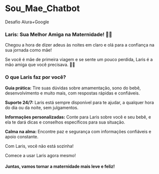 # Sou_Mae_Chatbot
Desafio Alura+Google
<h3>Laris: Sua Melhor Amiga na Maternidade! 💖👶</h3>
 <p>Chegou a hora de dizer adeus às noites em claro e olá para a confiança na sua jornada como mãe! </p> 
<p>Se você é mãe de primeira viagem e se sente um pouco perdida, Laris é a mão amiga que você precisava. 🙋‍♀️ </p>
<h3>O que Laris faz por você?</h3>
<p><b>Guia prática:</b> Tire suas dúvidas sobre amamentação, sono do bebê, desenvolvimento e muito mais, com respostas rápidas e confiáveis.</p>
<p><b>Suporte 24/7:</b> Laris está sempre disponível para te ajudar, a qualquer hora do dia ou da noite, sem julgamentos.</p>
<p><b>Informações personalizadas:</b> Conte para Laris sobre você e seu bebê, e ela te dará dicas e conselhos específicos para sua situação.</p>
<p><b>Calma na alma:</b> Encontre paz e segurança com informações confiáveis e apoio constante.</p>
<p>Com Laris, você não está sozinha!</p>
<p>Comece a usar Laris agora mesmo!</p>

<h4>Juntas, vamos tornar a maternidade mais leve e feliz!</h4>

